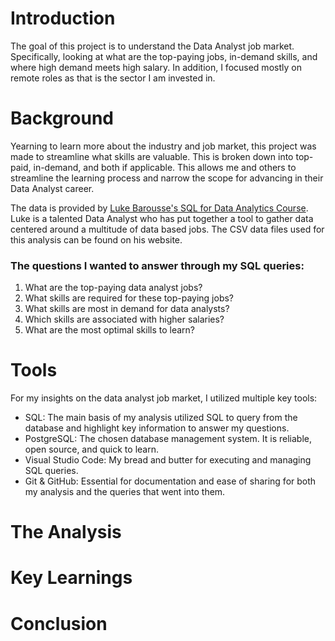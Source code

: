 # Introduction
The goal of this project is to understand the Data Analyst job market. Specifically, looking at what are the top-paying jobs, in-demand skills, and where high demand meets high salary. In addition, I focused mostly on remote roles as that is the sector I am invested in.
# Background
Yearning to learn more about the industry and job market, this project was made to streamline what skills are valuable. This is broken down into top-paid, in-demand, and both if applicable. This allows me and others to streamline the learning process and narrow the scope for advancing in their Data Analyst career.

The data is provided by [Luke Barousse's SQL for Data Analytics Course](https://www.lukebarousse.com/sql). Luke is a talented Data Analyst who has put together a tool to gather data centered around a multitude of data based jobs. The CSV data files used for this analysis can be found on his website.

### The questions I wanted to answer through my SQL queries:
1. What are the top-paying data analyst jobs?
2. What skills are required for these top-paying jobs?
3. What skills are most in demand for data analysts?
4. Which skills are associated with higher salaries?
5. What are the most optimal skills to learn?

# Tools
For my insights on the data analyst job market, I utilized multiple key tools:
- SQL: The main basis of my analysis utilized SQL to query from the database and highlight key information to answer my questions.
- PostgreSQL: The chosen database management system. It is reliable, open source, and quick to learn.
- Visual Studio Code: My bread and butter for executing and managing SQL queries.
- Git & GitHub: Essential for documentation and ease of sharing for both my analysis and the queries that went into them.
# The Analysis

# Key Learnings

# Conclusion